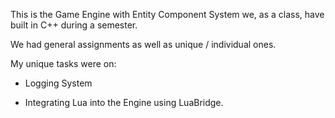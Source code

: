 This is the Game Engine with Entity Component System we, as a class, have built in C++ during a semester. 

We had general assignments as well as unique / individual ones.

My unique tasks were on:

- Logging System

- Integrating Lua into the Engine using LuaBridge.
